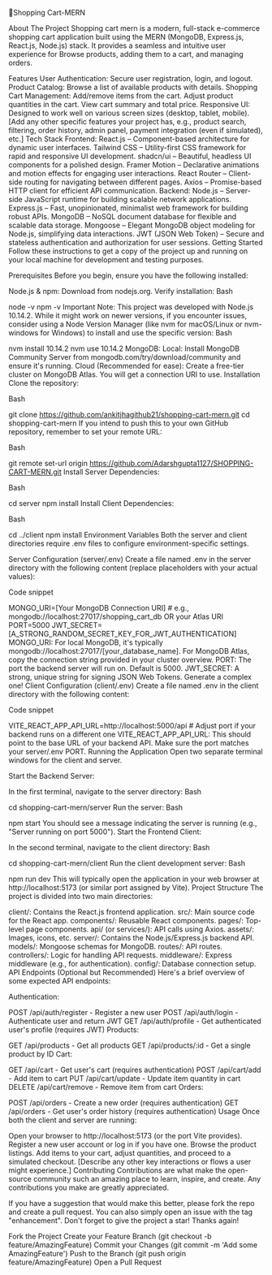 🛒Shopping Cart-MERN

About The Project
Shopping cart mern is a modern, full-stack e-commerce shopping cart application built using the MERN (MongoDB, Express.js, React.js, Node.js) stack. It provides a seamless and intuitive user experience for Browse products, adding them to a cart, and managing orders.

Features
User Authentication: Secure user registration, login, and logout.
Product Catalog: Browse a list of available products with details.
Shopping Cart Management:
Add/remove items from the cart.
Adjust product quantities in the cart.
View cart summary and total price.
Responsive UI: Designed to work well on various screen sizes (desktop, tablet, mobile).
[Add any other specific features your project has, e.g., product search, filtering, order history, admin panel, payment integration (even if simulated), etc.]
Tech Stack
Frontend:
React.js – Component-based architecture for dynamic user interfaces.
Tailwind CSS – Utility-first CSS framework for rapid and responsive UI development.
shadcn/ui – Beautiful, headless UI components for a polished design.
Framer Motion – Declarative animations and motion effects for engaging user interactions.
React Router – Client-side routing for navigating between different pages.
Axios – Promise-based HTTP client for efficient API communication.
Backend:
Node.js – Server-side JavaScript runtime for building scalable network applications.
Express.js – Fast, unopinionated, minimalist web framework for building robust APIs.
MongoDB – NoSQL document database for flexible and scalable data storage.
Mongoose – Elegant MongoDB object modeling for Node.js, simplifying data interactions.
JWT (JSON Web Token) – Secure and stateless authentication and authorization for user sessions.
Getting Started
Follow these instructions to get a copy of the project up and running on your local machine for development and testing purposes.

Prerequisites
Before you begin, ensure you have the following installed:

Node.js & npm:
Download from nodejs.org.
Verify installation:
Bash

node -v
npm -v
Important Note: This project was developed with Node.js 10.14.2. While it might work on newer versions, if you encounter issues, consider using a Node Version Manager (like nvm for macOS/Linux or nvm-windows for Windows) to install and use the specific version:
Bash

nvm install 10.14.2
nvm use 10.14.2
MongoDB:
Local: Install MongoDB Community Server from mongodb.com/try/download/community and ensure it's running.
Cloud (Recommended for ease): Create a free-tier cluster on MongoDB Atlas. You will get a connection URI to use.
Installation
Clone the repository:

Bash

git clone https://github.com/ankitjhagithub21/shopping-cart-mern.git
cd shopping-cart-mern
If you intend to push this to your own GitHub repository, remember to set your remote URL:

Bash

git remote set-url origin https://github.com/Adarshgupta1127/SHOPPING-CART-MERN.git
Install Server Dependencies:

Bash

cd server
npm install
Install Client Dependencies:

Bash

cd ../client
npm install
Environment Variables
Both the server and client directories require .env files to configure environment-specific settings.

Server Configuration (server/.env)
Create a file named .env in the server directory with the following content (replace placeholders with your actual values):

Code snippet

MONGO_URI=[Your MongoDB Connection URI] # e.g., mongodb://localhost:27017/shopping_cart_db OR your Atlas URI
PORT=5000
JWT_SECRET=[A_STRONG_RANDOM_SECRET_KEY_FOR_JWT_AUTHENTICATION]
MONGO_URI:
For local MongoDB, it's typically mongodb://localhost:27017/[your_database_name].
For MongoDB Atlas, copy the connection string provided in your cluster overview.
PORT: The port the backend server will run on. Default is 5000.
JWT_SECRET: A strong, unique string for signing JSON Web Tokens. Generate a complex one!
Client Configuration (client/.env)
Create a file named .env in the client directory with the following content:

Code snippet

VITE_REACT_APP_API_URL=http://localhost:5000/api # Adjust port if your backend runs on a different one
VITE_REACT_APP_API_URL: This should point to the base URL of your backend API. Make sure the port matches your server/.env PORT.
Running the Application
Open two separate terminal windows for the client and server.

Start the Backend Server:

In the first terminal, navigate to the server directory:
Bash

cd shopping-cart-mern/server
Run the server:
Bash

npm start
You should see a message indicating the server is running (e.g., "Server running on port 5000").
Start the Frontend Client:

In the second terminal, navigate to the client directory:
Bash

cd shopping-cart-mern/client
Run the client development server:
Bash

npm run dev
This will typically open the application in your web browser at http://localhost:5173 (or similar port assigned by Vite).
Project Structure
The project is divided into two main directories:

client/: Contains the React.js frontend application.
src/: Main source code for the React app.
components/: Reusable React components.
pages/: Top-level page components.
api/ (or services/): API calls using Axios.
assets/: Images, icons, etc.
server/: Contains the Node.js/Express.js backend API.
models/: Mongoose schemas for MongoDB.
routes/: API routes.
controllers/: Logic for handling API requests.
middleware/: Express middleware (e.g., for authentication).
config/: Database connection setup.
API Endpoints (Optional but Recommended)
Here's a brief overview of some expected API endpoints:

Authentication:

POST /api/auth/register - Register a new user
POST /api/auth/login - Authenticate user and return JWT
GET /api/auth/profile - Get authenticated user's profile (requires JWT)
Products:

GET /api/products - Get all products
GET /api/products/:id - Get a single product by ID
Cart:

GET /api/cart - Get user's cart (requires authentication)
POST /api/cart/add - Add item to cart
PUT /api/cart/update - Update item quantity in cart
DELETE /api/cart/remove - Remove item from cart
Orders:

POST /api/orders - Create a new order (requires authentication)
GET /api/orders - Get user's order history (requires authentication)
Usage
Once both the client and server are running:

Open your browser to http://localhost:5173 (or the port Vite provides).
Register a new user account or log in if you have one.
Browse the product listings.
Add items to your cart, adjust quantities, and proceed to a simulated checkout.
[Describe any other key interactions or flows a user might experience.]
Contributing
Contributions are what make the open-source community such an amazing place to learn, inspire, and create. Any contributions you make are greatly appreciated.

If you have a suggestion that would make this better, please fork the repo and create a pull request. You can also simply open an issue with the tag "enhancement".
Don't forget to give the project a star! Thanks again!

Fork the Project
Create your Feature Branch (git checkout -b feature/AmazingFeature)
Commit your Changes (git commit -m 'Add some AmazingFeature')
Push to the Branch (git push origin feature/AmazingFeature)
Open a Pull Request
